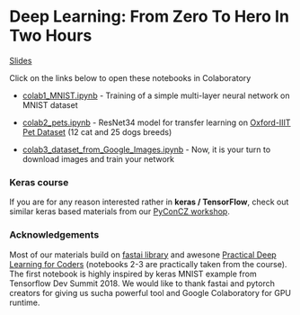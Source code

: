 # Deep Learning: From Zero To Hero In Two Hours


[Slides](https://docs.google.com/presentation/d/1gFOewfTRLQusBXPrSGeEV7T5jyMeYS4fnbwF2AHBIfQ/edit?usp=sharing)

Click on the links below to open these notebooks in Colaboratory

* [colab1_MNIST.ipynb](https://colab.research.google.com/github/simecek/from0toheroin2h/blob/master/colab1_MNIST.ipynb) - Training of a simple multi-layer neural network on MNIST dataset

* [colab2_pets.ipynb](https://colab.research.google.com/github/simecek/from0toheroin2h/blob/master/colab2_pets.ipynb) - ResNet34 model for transfer learning on [Oxford-IIIT Pet Dataset](http://www.robots.ox.ac.uk/~vgg/publications/2012/parkhi12a/parkhi12a.pdf) (12 cat and 25 dogs breeds)

* [colab3_dataset_from_Google_Images.ipynb](https://colab.research.google.com/github/simecek/from0toheroin2h/blob/master/colab3_dataset_from_Google_Images.ipynb) - Now, it is your turn to download images and train your network

### Keras course

If you are for any reason interested rather in **keras / TensorFlow**, check out similar keras based materials from our [PyConCZ workshop](https://github.com/karlafej/keras_pyconCZ).

### Acknowledgements

Most of our materials build on [fastai library](https://docs.fast.ai/) and awesone [Practical Deep Learning for Coders](https://course.fast.ai/) (notebooks 2-3 are practically taken from the course). The first notebook is highly inspired by keras MNIST example from Tensorflow Dev Summit 2018. We would like to thank fastai and pytorch creators for giving us sucha powerful tool and Google Colaboratory for GPU runtime.

